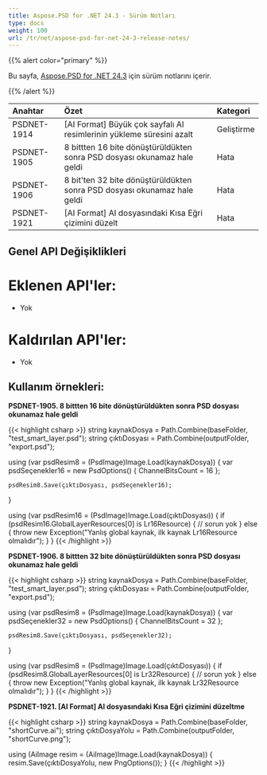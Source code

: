 ```yaml
---
title: Aspose.PSD for .NET 24.3 - Sürüm Notları
type: docs
weight: 100
url: /tr/net/aspose-psd-for-net-24-3-release-notes/
---
```


{{% alert color="primary" %}}

Bu sayfa, [Aspose.PSD for .NET 24.3](https://www.nuget.org/packages/Aspose.PSD/) için sürüm notlarını içerir.

{{% /alert %}}

| **Anahtar** | **Özet**                                                          | **Kategori** |
|:------------|:---------------------------------------------------------------------|:------------|
| PSDNET-1914 | [AI Format] Büyük çok sayfalı AI resimlerinin yükleme süresini azalt | Geliştirme |
| PSDNET-1905 | 8 bittten 16 bite dönüştürüldükten sonra PSD dosyası okunamaz hale geldi | Hata |
| PSDNET-1906 | 8 bit'ten 32 bite dönüştürüldükten sonra PSD dosyası okunamaz hale geldi | Hata |
| PSDNET-1921 | [AI Format] AI dosyasındaki Kısa Eğri çizimini düzelt                  | Hata |

## **Genel API Değişiklikleri**
# **Eklenen API'ler:**
- Yok

# **Kaldırılan API'ler:**
- Yok

## **Kullanım örnekleri:**

**PSDNET-1905. 8 bittten 16 bite dönüştürüldükten sonra PSD dosyası okunamaz hale geldi**

{{< highlight csharp >}}
string kaynakDosya = Path.Combine(baseFolder, "test_smart_layer.psd");
string çıktıDosyası = Path.Combine(outputFolder, "export.psd");

using (var psdResim8 = (PsdImage)Image.Load(kaynakDosya))
{
    var psdSeçenekler16 = new PsdOptions()
    {
        ChannelBitsCount = 16
    };

    psdResim8.Save(çıktıDosyası, psdSeçenekler16);
}

using (var psdResim16 = (PsdImage)Image.Load(çıktıDosyası))
{
    if (psdResim16.GlobalLayerResources[0] is Lr16Resource)
    {
        // sorun yok
    }
    else
    {
        throw new Exception("Yanlış global kaynak, ilk kaynak Lr16Resource olmalıdır");
    }
}
{{< /highlight >}}

**PSDNET-1906. 8 bittten 32 bite dönüştürüldükten sonra PSD dosyası okunamaz hale geldi**

{{< highlight csharp >}}
string kaynakDosya = Path.Combine(baseFolder, "test_smart_layer.psd");
string çıktıDosyası = Path.Combine(outputFolder, "export.psd");

using (var psdResim8 = (PsdImage)Image.Load(kaynakDosya))
{
    var psdSeçenekler32 = new PsdOptions()
    {
        ChannelBitsCount = 32
    };

    psdResim8.Save(çıktıDosyası, psdSeçenekler32);
}

using (var psdResim8 = (PsdImage)Image.Load(çıktıDosyası))
{
    if (psdResim8.GlobalLayerResources[0] is Lr32Resource)
    {
        // sorun yok
    }
    else
    {
        throw new Exception("Yanlış global kaynak, ilk kaynak Lr32Resource olmalıdır");
    }
}
{{< /highlight >}}

**PSDNET-1921. [AI Format] AI dosyasındaki Kısa Eğri çizimini düzeltme**

{{< highlight csharp >}}
string kaynakDosya = Path.Combine(baseFolder, "shortCurve.ai");
string çıktıDosyaYolu = Path.Combine(outputFolder, "shortCurve.png");

using (AiImage resim = (AiImage)Image.Load(kaynakDosya))
{
    resim.Save(çıktıDosyaYolu, new PngOptions());
}
{{< /highlight >}}
